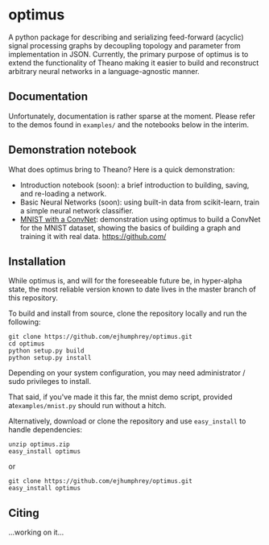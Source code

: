 optimus
=======
A python package for describing and serializing feed-forward (acyclic) signal processing graphs by decoupling topology and parameter from implementation in JSON. Currently, the primary purpose of optimus is to extend the functionality of Theano making it easier to build and reconstruct arbitrary neural networks in a language-agnostic manner.


Documentation
-------------
Unfortunately, documentation is rather sparse at the moment. Please refer to the demos found in `examples/` and the notebooks below in the interim.


Demonstration notebook
----------------------
What does optimus bring to Theano?  Here is a quick demonstration:

* Introduction notebook (soon): a brief introduction to building, saving, and re-loading a network.
* Basic Neural Networks (soon): using built-in data from scikit-learn, train a simple neural network classifier.
* [MNIST with a ConvNet](http://nbviewer.ipython.org/github/ejhumphrey/optimus/blob/master/examples/mnist.ipynb): demonstration using optimus to build a ConvNet for the MNIST dataset, showing the basics of building a graph and training it with real data.
https://github.com/

Installation
------------

While optimus is, and will for the foreseeable future be, in hyper-alpha state, the most reliable version known to date lives in the master branch of this repository.

To build and install from source, clone the repository locally and run the following:

```
git clone https://github.com/ejhumphrey/optimus.git
cd optimus
python setup.py build
python setup.py install
```

Depending on your system configuration, you may need administrator / sudo privileges to install.

That said, if you've made it this far, the mnist demo script, provided at`examples/mnist.py` should run without a hitch.

Alternatively, download or clone the repository and use `easy_install` to handle dependencies:

```
unzip optimus.zip
easy_install optimus
```
or
```
git clone https://github.com/ejhumphrey/optimus.git
easy_install optimus
```

Citing
------
...working on it...
